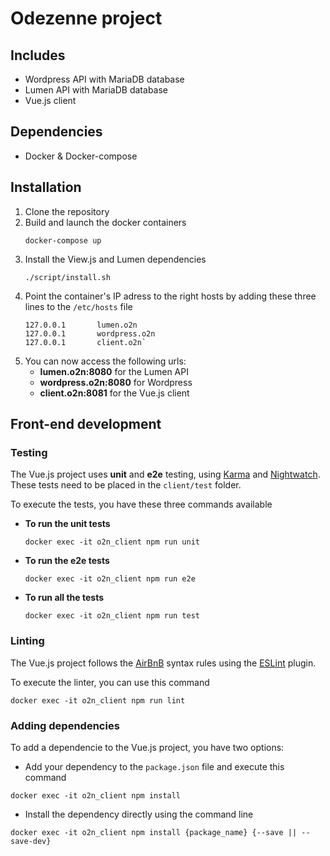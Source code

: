 # Odezenne project

## Includes
- Wordpress API with MariaDB database
- Lumen API with MariaDB database
- Vue.js client

## Dependencies
- Docker & Docker-compose

## Installation
1. Clone the repository
2. Build and launch the docker containers
    ```
    docker-compose up
    ```     
3. Install the View.js and Lumen dependencies
    ```
    ./script/install.sh
    ```
4. Point the container's IP adress to the right hosts by adding these three lines to the `/etc/hosts` file
    ```
    127.0.0.1       lumen.o2n
    127.0.0.1       wordpress.o2n
    127.0.0.1       client.o2n`
    ```
5. You can now access the following urls:
    * **lumen.o2n:8080** for the Lumen API
    * **wordpress.o2n:8080** for Wordpress
    * **client.o2n:8081** for the Vue.js client
    
## Front-end development

### Testing
The Vue.js project uses **unit** and **e2e** testing, using [Karma](https://karma-runner.github.io/1.0/index.html) and [Nightwatch](http://nightwatchjs.org/). These tests need to be placed in the `client/test` folder.

To execute the tests, you have these three commands available
* **To run the unit tests**
    ```
    docker exec -it o2n_client npm run unit
    ```
* **To run the e2e tests**
    ```
    docker exec -it o2n_client npm run e2e
    ```
* **To run all the tests**
    ```
    docker exec -it o2n_client npm run test
    ```
    
### Linting
The Vue.js project follows the [AirBnB](https://github.com/airbnb/javascript) syntax rules using the [ESLint](http://eslint.org/) plugin.

To execute the linter, you can use this command
```
docker exec -it o2n_client npm run lint
```

### Adding dependencies
To add a dependencie to the Vue.js project, you have two options:
* Add your dependency to the `package.json` file and execute this command
```
docker exec -it o2n_client npm install
```
* Install the dependency directly using the command line
```
docker exec -it o2n_client npm install {package_name} {--save || --save-dev}
```